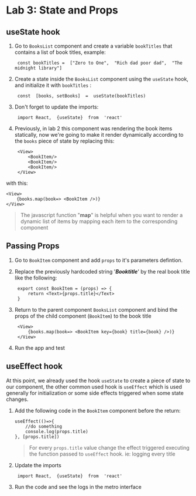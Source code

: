 # Lab 3: State and Props




## useState hook
1. Go to `BooksList` component and create a variable `bookTitles` that contains a list of book titles, example:

		const bookTitles =  ["Zero to One",  "Rich dad poor dad",  "The midnight library"]

2. Create a state inside the `BooksList` component using the `useState` hook, and initialize it with `bookTitles` :

		const  [books, setBooks]  =  useState(bookTitles)

3. Don't forget to update the imports:

		import React,  {useState}  from  'react'

4. Previously, in lab 2 this component was rendering the book items statically, now we're going to make it render dynamically according to the `books` piece of state by replacing this:

		<View>
			<BookItem/>
			<BookItem/>
			<BookItem/>
		</View>
with this:
	
	<View>
		{books.map(book=> <BookItem />)} 
	</View>

> The javascript function "**map**" is helpful when you want to render a dynamic list of items by mapping each item to the corresponding component

## Passing Props
1. Go to `BookItem` component and add `props` to it's parameters defintion.
2. Replace the previously hardcoded string '**_Booktitle_**' by the real book title like the following:
	
		export const BookItem = (props) => {
			return <Text>{props.title}</Text>
		}
3. Return to the parent component `BooksList` component and bind the props of the child component (`BookItem`) to the book title 

		<View>
			{books.map(book=> <BookItem key={book} title={book} />)} 
		</View>
4. Run the app and test

## useEffect hook
At this point, we already used the hook `useState` to create a piece of state to our component, the other common used hook is `useEffect` which is used generally for initialization or some side effects triggered when some state changes.
1.  Add the following code in the `BookItem` component before the return:

		useEffect(()=>{
			//do something
			console.log(props.title)
		}, [props.title])

	> For every `props.title` value change the effect triggered executing the function passed to `useEffect` hook. ie: logging every title

2. Update the imports

		import React,  {useState}  from  'react'
3. Run the code and see the logs in the metro interface


